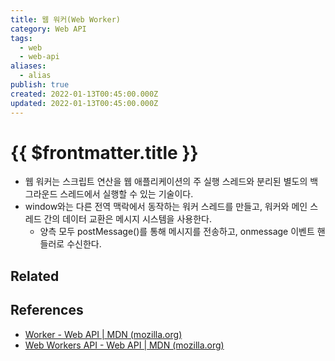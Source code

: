 ```yaml
---
title: 웹 워커(Web Worker)
category: Web API
tags:
  - web
  - web-api
aliases:
  - alias
publish: true
created: 2022-01-13T00:45:00.000Z
updated: 2022-01-13T00:45:00.000Z
---
```


# {{ $frontmatter.title }}

- 웹 워커는 스크립트 연산을 웹 애플리케이션의 주 실행 스레드와 분리된 별도의 백그라운드 스레드에서 실행할 수 있는 기술이다.
- window와는 다른 전역 맥락에서 동작하는 워커 스레드를 만들고, 워커와 메인 스레드 간의 데이터 교환은 메시지 시스템을 사용한다.
  - 양측 모두 postMessage()를 통해 메시지를 전송하고, onmessage 이벤트 핸들러로 수신한다.

## Related

## References

- [Worker - Web API | MDN (mozilla.org)](https://developer.mozilla.org/ko/docs/Web/API/Worker)
- [Web Workers API - Web API | MDN (mozilla.org)](https://developer.mozilla.org/ko/docs/Web/API/Web_Workers_API)
